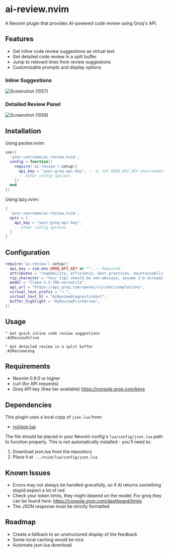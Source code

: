 # ai-review.nvim

A Neovim plugin that provides AI-powered code review using Groq's API.


## Features

- Get inline code review suggestions as virtual text
- Get detailed code review in a split buffer
- Jump to relevant lines from review suggestions
- Customizable prompts and display options

### Inline Suggestions
![Screenshot (1057)](https://github.com/user-attachments/assets/74350698-a720-4a18-8dc9-22dff525565c)

### Detailed Review Panel  
![Screenshot (1056)](https://github.com/user-attachments/assets/a36d482f-3d66-4d2e-b132-b88c416da980)

## Installation

Using packer.nvim:

```lua
use({
  'your-username/ai-review.nvim',
  config = function()
    require('ai-review').setup({
      api_key = "your-groq-api-key", -- or set GROQ_API_KEY environment variable
      -- other config options
    })
  end
})
```

Using lazy.nvim:
```lua
{
  'your-username/ai-review.nvim',
  opts = {
    api_key = "your-groq-api-key",
    -- other config options
  }
}
```

## Configuration
```lua
require('ai-review').setup({
  api_key = vim.env.GROQ_API_KEY or "", -- Required
  attributes = "readability, efficiency, best practices, maintainability, clarity",
  tip_character = "Your tips should be non-obvious, assume I'm already an advanced programmer that is dealing with a new language.",
  model = "llama-3.3-70b-versatile",
  api_url = "https://api.groq.com/openai/v1/chat/completions",
  virtual_text_prefix = "→ ",
  virtual_text_hl = "AiReviewDiagnosticHint",
  buffer_highlight = "AiReviewPrintArrow",
})
```


## Usage
```vim
" Get quick inline code review suggestions
:AIReviewInline

" Get detailed review in a split buffer
:AIReviewLong
```

## Requirements
- Neovim 0.9.0 or higher
- curl (for API requests)
- Groq API key (free tier available) https://console.groq.com/keys

## Dependencies
This plugin uses a local copy of `json.lua` from:
- [rxi/json.lua](https://github.com/rxi/json.lua)

The file should be placed in your Neovim config's `lua/config/json.lua` path
to function properly. This is not automatically installed - you'll need to:
1. Download json.lua from the repository
2. Place it at `.../nvim/lua/config/json.lua`

## Known Issues
- Errors may not always be handled gracefully, so if AI returns something stupid expect a lot of red
- Check your token limits, they might depend on the model. For groq they can be found here: https://console.groq.com/dashboard/limits
- The JSON response must be strictly formatted

## Roadmap
- Create a fallback to an unstructured display of the feedback
- Some local caching would be nice
- Automate json.lua download
